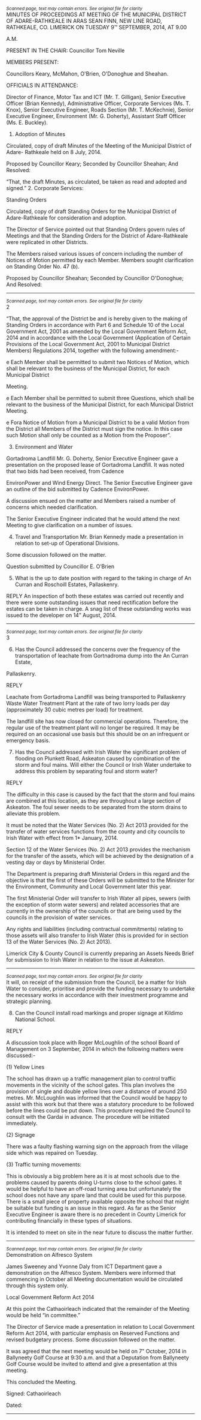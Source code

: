 *<small>Scanned page, text may contain errors. See original file for clarity</small>*  
MINUTES OF PROCEEDINGS AT MEETING OF THE MUNICIPAL DISTRICT
OF ADARE-RATHKEALE IN ARAS SEAN FINN, NEW LINE ROAD,
RATHKEALE, CO. LIMERICK ON TUESDAY 9™ SEPTEMBER, 2014, AT 9.00

A.M.

PRESENT IN THE CHAIR: Councillor Tom Neville

MEMBERS PRESENT:

Councillors Keary, McMahon, O'Brien, O'Donoghue and Sheahan.

OFFICIALS IN ATTENDANCE:

Director of Finance, Motor Tax and ICT (Mr. T. Gilligan), Senior Executive Officer (Brian
Kennedy), Administrative Officer, Corporate Services (Ms. T. Knox), Senior Executive
Engineer, Roads Section (Mr. T. McKechnie), Senior Executive Engineer, Environment
(Mr. G. Doherty), Assistant Staff Officer (Ms. E. Buckley).

1. Adoption of Minutes

Circulated, copy of draft Minutes of the Meeting of the Municipal District of Adare-
Rathkeale held on 8 July, 2014.

Proposed by Councillor Keary;
Seconded by Councillor Sheahan;
And Resolved:

“That, the draft Minutes, as circulated, be taken as read and adopted and signed.”
2. Corporate Services:

Standing Orders

Circulated, copy of draft Standing Orders for the Municipal District of Adare-Rathkeale for
consideration and adoption.

The Director of Service pointed out that Standing Orders govern rules of Meetings and that
the Standing Orders for the District of Adare-Rathkeale were replicated in other Districts.

The Members raised various issues of concern including the number of Notices of Motion
permitted by each Member. Members sought clarification on Standing Order No. 47 (b).

Proposed by Councillor Sheahan;
Seconded by Councillor O'Donoghue;
And Resolved:

---
*<small>Scanned page, text may contain errors. See original file for clarity</small>*  
2

“That, the approval of the District be and is hereby given to the making of Standing Orders
in accordance with Part 6 and Schedule 10 of the Local Government Act, 2001 as
amended by the Local Government Reform Act, 2014 and in accordance with the Local
Government (Application of Certain Provisions of the Local Government Act, 2001 to
Municipal District Members) Regulations 2014, together with the following amendment:-

e Each Member shall be permitted to submit two Notices of Motion, which shall be
relevant to the business of the Municipal District, for each Municipal District

Meeting.

e Each Member shall be permitted to submit three Questions, which shall be relevant
to the business of the Municipal District, for each Municipal District Meeting.

e Fora Notice of Motion from a Municipal District to be a valid Motion from the District
all Members of the District must sign the notice. In this case such Motion shall only
be counted as a Motion from the Proposer”.

3. Environment and Water

Gortadroma Landfill
Mr. G. Doherty, Senior Executive Engineer gave a presentation on the proposed lease of
Gortadroma Landfill. It was noted that two bids had been received, from Cadence

EnvironPower and Wind Energy Direct. The Senior Executive Engineer gave an outline of
the bid submitted by Cadence EnvironPower.

A discussion ensued on the matter and Members raised a number of concerns which
needed clarification.

The Senior Executive Engineer indicated that he would attend the next Meeting to give
clarification on a number of issues.

4. Travel and Transportation
Mr. Brian Kennedy made a presentation in relation to set-up of Operational Divisions.

Some discussion followed on the matter.

Question submitted by Councillor E. O’Brien

5. What is the up to date position with regard to the taking in charge of An
Curran and Roschoill Estates, Pallaskenry.

REPLY An inspection of both these estates was carried out recently and there were
some outstanding issues that need rectification before the estates can be
taken in charge. A snag list of these outstanding works was issued to the
developer on 14” August, 2014.


---
*<small>Scanned page, text may contain errors. See original file for clarity</small>*  
3

6. Has the Council addressed the concerns over the frequency of the
transportation of leachate from Gortnadroma dump into the An Curran Estate,

Pallaskenry.

REPLY

Leachate from Gortadroma Landfill was being transported to Pallaskenry
Waste Water Treatment Plant at the rate of two lorry loads per day
(approximately 30 cubic metres per load) for treatment.

The landfill site has now closed for commercial operations. Therefore, the
regular use of the treatment plant will no longer be required. It may be
required on an occasional use basis but this should be on an infrequent or
emergency basis.

7. Has the Council addressed with Irish Water the significant problem of
flooding on Plunkett Road, Askeaton caused by combination of the storm and
foul mains. Will either the Council or Irish Water undertake to address this
problem by separating foul and storm water?

REPLY

The difficulty in this case is caused by the fact that the storm and foul mains
are combined at this location, as they are throughout a large section of
Askeaton. The foul sewer needs to be separated from the storm drains to
alleviate this problem.

It must be noted that the Water Services (No. 2) Act 2013 provided for the
transfer of water services functions from the county and city councils to Irish
Water with effect from 1* January, 2014.

Section 12 of the Water Services (No. 2) Act 2013 provides the mechanism
for the transfer of the assets, which will be achieved by the designation of a
vesting day or days by Ministerial Order.

The Department is preparing draft Ministerial Orders in this regard and the
objective is that the first of these Orders will be submitted to the Minister for
the Environment, Community and Local Government later this year.

The first Ministerial Order will transfer to Irish Water all pipes, sewers (with
the exception of storm water sewers) and related accessories that are
currently in the ownership of the councils or that are being used by the
councils in the provision of water services.

Any rights and liabilities (including contractual commitments) relating to those
assets will also transfer to Irish Water (this is provided for in section 13 of the
Water Services (No. 2) Act 2013).

Limerick City & County Council is currently preparing an Assets Needs Brief
for submission to Irish Water in relation to the issue at Askeaton.

---
*<small>Scanned page, text may contain errors. See original file for clarity</small>*  
It will, on receipt of the submission from the Council, be a matter for Irish
Water to consider, prioritise and provide the funding necessary to undertake
the necessary works in accordance with their investment programme and
strategic planning.

8. Can the Council install road markings and proper signage at Kildimo National
School.

REPLY

A discussion took place with Roger McLoughlin of the school Board of
Management on 3 September, 2014 in which the following matters were
discussed:-

(1) Yellow Lines

The school has drawn up a traffic management plan to control traffic
movements in the vicinity of the school gates. This plan involves the
provision of single and double yellow lines over a distance of around 250
metres. Mr. McLoughlin was informed that the Council would be happy to
assist with this work but that there was a statutory procedure to be followed
before the lines could be put down. This procedure required the Council to
consult with the Gardai in advance. The procedure will be initiated
immediately.

(2) Signage

There was a faulty flashing warning sign on the approach from the village
side which was repaired on Tuesday.

(3) Traffic turning movements:

This is obviously a big problem here as it is at most schools due to the
problems caused by parents doing U-turns close to the school gates. It
would be helpful to have an off-road turning area but unfortunately the school
does not have any spare land that could be used for this purpose. There is a
small piece of property available opposite the school that might be suitable
but funding is an issue in this regard. As far as the Senior Executive
Engineer is aware there is no precedent in County Limerick for contributing
financially in these types of situations.

It is intended to meet on site in the near future to discuss the matter further.

---
*<small>Scanned page, text may contain errors. See original file for clarity</small>*  
Demonstration on Alfresco System

James Sweeney and Yvonne Daly from ICT Department gave a demonstration on the
Alfresco System. Members were informed that commencing in October all Meeting
documentation would be circulated through this system only.

Local Government Reform Act 2014

At this point the Cathaoirleach indicated that the remainder of the Meeting would be held
“in committee.”

The Director of Service made a presentation in relation to Local Government Reform Act
2014, with particular emphasis on Reserved Functions and revised budgetary process.
Some discussion followed on the matter.

It was agreed that the next meeting would be held on 7" October, 2014 in Ballyneety Golf
Course at 9:30 a.m. and that a Deputation from Ballyneety Golf Course would be invited to
attend and give a presentation at this meeting.

This concluded the Meeting.

Signed:
Cathaoirleach

Dated:

---
